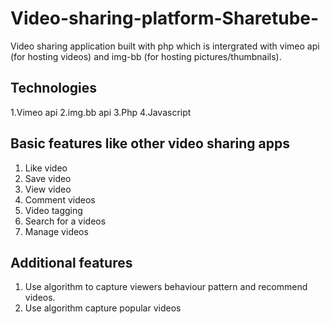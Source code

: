 # Video-sharing-platform-Sharetube-
Video sharing application built with php which is intergrated with vimeo api (for hosting videos) and img-bb (for hosting pictures/thumbnails).

## Technologies
1.Vimeo api
2.img.bb api
3.Php
4.Javascript


## Basic features like other video sharing apps
1. Like video
2. Save video
3. View video
4. Comment videos
5. Video tagging
6. Search for a videos
7. Manage videos

## Additional features
1. Use algorithm to capture viewers behaviour pattern and recommend videos.
2. Use algorithm capture popular videos

